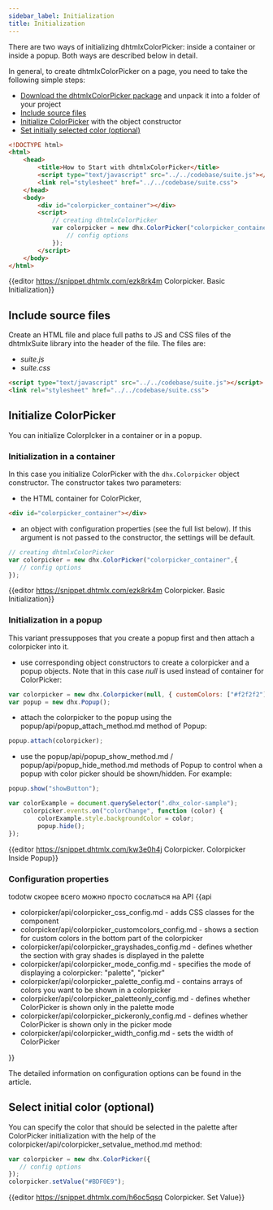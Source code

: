 ```yaml
---
sidebar_label: Initialization
title: Initialization
---          
```


There are two ways of initializing dhtmlxColorPicker: inside a container or inside a popup. Both ways are described below in detail.

In general, to create dhtmlxColorPicker on a page, you need to take the following simple steps:

- [Download the dhtmlxColorPicker package](https://dhtmlx.com/docs/products/dhtmlxSuite/download.shtml) and unpack it into a folder of your project
- [Include source files](#includesourcefiles)
- [Initialize ColorPicker](#initializecolorpicker) with the object constructor    
- [Set initially selected color (optional)](#selectinitialcoloroptional)
    
   
~~~html
<!DOCTYPE html>
<html>
    <head>
        <title>How to Start with dhtmlxColorPicker</title>         
        <script type="text/javascript" src="../../codebase/suite.js"></script>
        <link rel="stylesheet" href="../../codebase/suite.css">
    </head>
    <body>
    	<div id="colorpicker_container"></div>
        <script>
            // creating dhtmlxColorPicker 
            var colorpicker = new dhx.ColorPicker("colorpicker_container",{
                // config options
			});
        </script>
    </body>
</html>
~~~

{{editor    https://snippet.dhtmlx.com/ezk8rk4m	Colorpicker. Basic Initialization}}
  
Include source files 
-----------------------

Create an HTML file and place full paths to JS and CSS files of the dhtmlxSuite library into the header of the file. The files are:

- *suite.js*
- *suite.css*

~~~html
<script type="text/javascript" src="../../codebase/suite.js"></script>
<link rel="stylesheet" href="../../codebase/suite.css">
~~~


Initialize ColorPicker
----------------------

You can initialize ColorpIcker in a container or in a popup.

### Initialization in a container

In this case you initialize ColorPicker with the `dhx.Colorpicker` object constructor. The constructor takes two parameters: 

- the HTML container for ColorPicker,

~~~html
<div id="colorpicker_container"></div>
~~~

- an object with configuration properties (see the full list below). If this argument is not passed to the constructor, the settings will be default.

~~~js
// creating dhtmlxColorPicker
var colorpicker = new dhx.ColorPicker("colorpicker_container",{
   // config options
});
~~~

{{editor    https://snippet.dhtmlx.com/ezk8rk4m	Colorpicker. Basic Initialization}}


### Initialization in a popup

This variant pressupposes that you create a popup first and then attach a colorpicker into it. 

- use corresponding object constructors to create a colorpicker and a popup objects. Note that in this case *null* is used instead of container for ColorPicker:

~~~js
var colorpicker = new dhx.Colorpicker(null, { customColors: ["#f2f2f2"] });
var popup = new dhx.Popup();
~~~

- attach the colorpicker to the popup using the popup/api/popup_attach_method.md method of Popup:

~~~js
popup.attach(colorpicker);
~~~

- use the popup/api/popup_show_method.md / popup/api/popup_hide_method.md methods of Popup to control when a popup with color picker should be shown/hidden. For example:

~~~js
popup.show("showButton");

var colorExample = document.querySelector(".dhx_color-sample");
	colorpicker.events.on("colorChange", function (color) {
		colorExample.style.backgroundColor = color;
		popup.hide();
});
~~~

{{editor    https://snippet.dhtmlx.com/kw3e0h4j	Colorpicker. Colorpicker Inside Popup}}

### Configuration properties

todotw скорее всего можно просто сослаться на API
{{api

- colorpicker/api/colorpicker_css_config.md - adds CSS classes for the component
- colorpicker/api/colorpicker_customcolors_config.md - shows a section for custom colors in the bottom part of the colorpicker
- colorpicker/api/colorpicker_grayshades_config.md - defines whether the section with gray shades is displayed in the palette
- colorpicker/api/colorpicker_mode_config.md - specifies the mode of displaying a colorpicker: "palette", "picker"
- colorpicker/api/colorpicker_palette_config.md - contains arrays of colors you want to be shown in a colorpicker
- colorpicker/api/colorpicker_paletteonly_config.md - defines whether ColorPicker is shown only in the palette mode
- colorpicker/api/colorpicker_pickeronly_config.md - defines whether ColorPicker is shown only in the picker mode
- colorpicker/api/colorpicker_width_config.md - sets the width of ColorPicker

}}

The detailed information on configuration options can be found in the [](colorpicker/configuration.md) article.

Select initial color (optional)
----------------

You can specify the color that should be selected in the palette after ColorPicker initialization with the help of the colorpicker/api/colorpicker_setvalue_method.md method:

~~~js
var colorpicker = new dhx.ColorPicker({
   // config options
});
colorpicker.setValue("#BDF0E9");
~~~

{{editor    https://snippet.dhtmlx.com/h6oc5qsq	Colorpicker. Set Value}}
